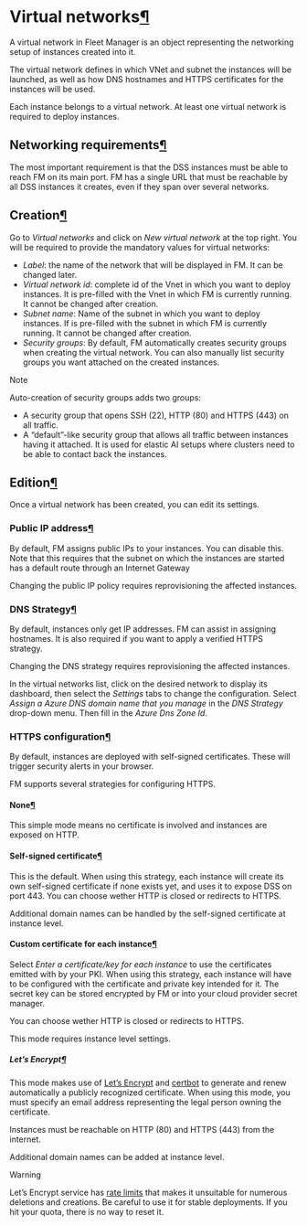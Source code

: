 Virtual networks[¶](#virtual-networks "Permalink to this heading")
==================================================================


A virtual network in Fleet Manager is an object representing the networking setup of instances created into it.


The virtual network defines in which VNet and subnet the instances will be launched, as well as how DNS hostnames and HTTPS certificates for the instances will be used.


Each instance belongs to a virtual network. At least one virtual network is required to deploy instances.



Networking requirements[¶](#networking-requirements "Permalink to this heading")
--------------------------------------------------------------------------------


The most important requirement is that the DSS instances must be able to reach FM on its main port. FM has a single URL that must be reachable by all DSS instances it creates, even if they span over several networks.




Creation[¶](#creation "Permalink to this heading")
--------------------------------------------------


Go to *Virtual networks* and click on *New virtual network* at the top right. You will be required to provide the mandatory values for virtual networks:


* *Label*: the name of the network that will be displayed in FM. It can be changed later.
* *Virtual network id*: complete id of the Vnet in which you want to deploy instances. It is pre\-filled with the Vnet in which FM is currently running. It cannot be changed after creation.
* *Subnet name*: Name of the subnet in which you want to deploy instances. If is pre\-filled with the subnet in which FM is currently running. It cannot be changed after creation.
* *Security groups*: By default, FM automatically creates security groups when creating the virtual network. You can also manually list security groups you want attached on the created instances.



Note


Auto\-creation of security groups adds two groups:


* A security group that opens SSH (22\), HTTP (80\) and HTTPS (443\) on all traffic.
* A “default”\-like security group that allows all traffic between instances having it attached. It is used for elastic AI setups where clusters need to be able to contact back the instances.





Edition[¶](#edition "Permalink to this heading")
------------------------------------------------


Once a virtual network has been created, you can edit its settings.



### Public IP address[¶](#public-ip-address "Permalink to this heading")


By default, FM assigns public IPs to your instances. You can disable this. Note that this requires that the subnet on which the instances are
started has a default route through an Internet Gateway


Changing the public IP policy requires reprovisioning the affected instances.




### DNS Strategy[¶](#dns-strategy "Permalink to this heading")


By default, instances only get IP addresses. FM can assist in assigning hostnames. It is also required if you want to apply a verified HTTPS strategy.


Changing the DNS strategy requires reprovisioning the affected instances.


In the virtual networks list, click on the desired network to display its dashboard, then select the *Settings* tabs to change the configuration. Select *Assign a Azure DNS domain name that you manage* in the *DNS Strategy* drop\-down menu. Then fill in the *Azure Dns Zone Id*.




### HTTPS configuration[¶](#https-configuration "Permalink to this heading")


By default, instances are deployed with self\-signed certificates. These will trigger security alerts in your browser.


FM supports several strategies for configuring HTTPS.



#### None[¶](#none "Permalink to this heading")


This simple mode means no certificate is involved and instances are exposed on HTTP.




#### Self\-signed certificate[¶](#self-signed-certificate "Permalink to this heading")


This is the default. When using this strategy, each instance will create its own self\-signed certificate if none exists yet, and uses it to expose DSS on port 443\. You can choose wether HTTP is closed or redirects to HTTPS.


Additional domain names can be handled by the self\-signed certificate at instance level.




#### Custom certificate for each instance[¶](#custom-certificate-for-each-instance "Permalink to this heading")


Select *Enter a certificate/key for each instance* to use the certificates emitted with by your PKI. When using this strategy,
each instance will have to be configured with the certificate and private key intended for it.
The secret key can be stored encrypted by FM or into your cloud provider secret manager.


You can choose wether HTTP is closed or redirects to HTTPS.


This mode requires instance level settings.



##### Let’s Encrypt[¶](#let-s-encrypt "Permalink to this heading")


This mode makes use of [Let’s Encrypt](https://letsencrypt.org/) and [certbot](https://certbot.eff.org/) to generate and renew automatically a publicly recognized certificate.
When using this mode, you must specify an email address representing the legal person owning the certificate.


Instances must be reachable on HTTP (80\) and HTTPS (443\) from the internet.


Additional domain names can be added at instance level.



Warning


Let’s Encrypt service has [rate limits](https://letsencrypt.org/docs/rate-limits/) that makes it unsuitable
for numerous deletions and creations. Be careful to use it for stable deployments. If you hit your quota, there is no way
to reset it.